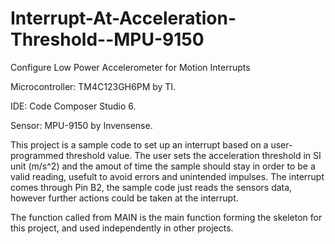 # Interrupt-At-Acceleration-Threshold--MPU-9150
Configure Low Power Accelerometer for Motion Interrupts

Microcontroller: TM4C123GH6PM by TI.

IDE: Code Composer Studio 6.

Sensor: MPU-9150 by Invensense.

This project is a sample code to set up an interrupt based on a user-programmed threshold value.
The user sets the acceleration threshold in SI unit (m/s^2) and the amout of time the sample should stay in order to be a valid reading, usefult to avoid errors and unintended impulses.
The interrupt comes through Pin B2, the sample code just reads the sensors data, however further actions could be taken at the interrupt.

The function called from MAIN is the main function forming the skeleton for this project, and used independently in other projects.

